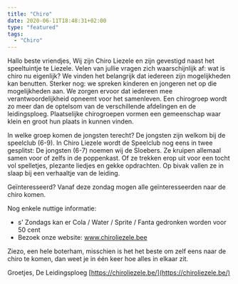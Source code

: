```yaml
---
title: "Chiro"
date: 2020-06-11T18:48:31+02:00
type: "featured"
tags:
  - "Chiro"
---
```



Hallo beste vriendjes, Wij zijn Chiro Liezele en zijn gevestigd naast het speeltuintje te Liezele. Velen van jullie vragen zich waarschijnlijk af: wat is chiro nu eigenlijk?
We vinden het belangrijk dat iedereen zijn mogelijkheden kan benutten. Sterker nog: we spreken kinderen en jongeren net op die mogelijkheden aan.
We zorgen ervoor dat iedereen mee verantwoordelijkheid opneemt voor het samenleven.
Een chirogroep wordt zo meer dan de optelsom van de verschillende afdelingen en de leidingsploeg.
Plaatselijke chirogroepen vormen een gemeenschap waar klein en groot hun plaats in kunnen vinden.

In welke groep komen de jongsten terecht?
De jongsten zijn welkom bij de speelclub (6-9).
In Chiro Liezele wordt de Speelclub nog eens in twee gesplitst: De jongsten (6-7) noemen wij de Sloebers. Ze kruipen allemaal samen voor of zelfs in de poppenkast. Of ze trekken erop uit voor een tocht vol spelletjes, plezante liedjes en gekke opdrachten.
Op bivak vallen ze in slaap bij een verhaaltje van de leiding.

Geïnteresseerd?
Vanaf deze zondag mogen alle geïnteresseerden naar de     chiro komen.

Nog enkele nuttige informatie:
- s' Zondags kan er Cola / Water / Sprite / Fanta gedronken
worden voor 50 cent
- Bezoek onze website: www.chiroliezele.bee

Ziezo, een hele boterham, misschien is het het beste om zelf eens naar de chiro te komen, dan weet je in één keer hoe alles in elkaar zit.

Groetjes,   De Leidingsploeg
[https://chiroliezele.be/](https://chiroliezele.be/)

